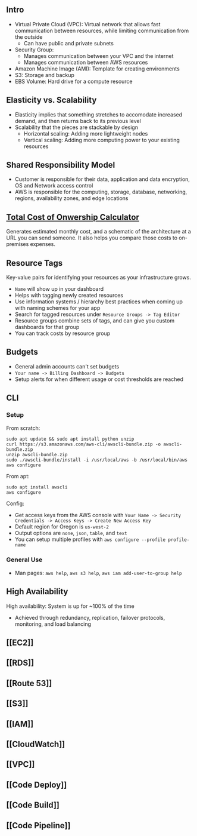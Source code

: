 ## Intro

* Virtual Private Cloud (VPC): Virtual network that allows fast communication between resources, while limiting communication from the outside
    * Can have public and private subnets
* Security Group:
    * Manages communication between your VPC and the internet
    * Manages communication between AWS resources
* Amazon Machine Image (AMI): Template for creating environments
* S3: Storage and backup
* EBS Volume: Hard drive for a compute resource

## Elasticity vs. Scalability

* Elasticity implies that something stretches to accomodate increased demand, and then returns back to its previous level
* Scalability that the pieces are stackable by design
    * Horizontal scaling: Adding more lightweight nodes
    * Vertical scaling: Adding more computing power to your existing resources

## Shared Responsibility Model

* Customer is responsible for their data, application and data encryption, OS and Network access control
* AWS is responsible for the computing, storage, database, networking, regions, availability zones, and edge locations

## [Total Cost of Onwership Calculator](https://awstcocalculator.com/)

Generates estimated monthly cost, and a schematic of the architecture at a URL you can send someone. It also helps you compare those costs to on-premises expenses.

## Resource Tags

Key-value pairs for identifying your resources as your infrastructure grows.

* `Name` will show up in your dashboard
* Helps with tagging newly created resources
* Use information systems / hierarchy best practices when coming up with naming schemes for your app
* Search for tagged resources under `Resource Groups -> Tag Editor`
* Resource groups combine sets of tags, and can give you custom dashboards for that group
* You can track costs by resource group

## Budgets

* General admin accounts can't set budgets
* `Your name -> Billing Dashboard -> Budgets`
* Setup alerts for when different usage or cost thresholds are reached

## CLI

### Setup

From scratch:

```
sudo apt update && sudo apt install python unzip
curl https://s3.amazonaws.com/aws-cli/awscli-bundle.zip -o awscli-bundle.zip
unzip awscli-bundle.zip
sudo ./awscli-bundle/install -i /usr/local/aws -b /usr/local/bin/aws
aws configure
```

From apt:

```
sudo apt install awscli
aws configure
```

Config:

* Get access keys from the AWS console with `Your Name -> Security Credentials -> Access Keys -> Create New Access Key`
* Default region for Oregon is `us-west-2`
* Output options are `none`, `json`, `table`, and `text`
* You can setup multiple profiles with `aws configure --profile profile-name`

### General Use

* Man pages: `aws help`, `aws s3 help`, `aws iam add-user-to-group help`

## High Availability

High availability: System is up for ~100% of the time

* Achieved through redundancy, replication, failover protocols, monitoring, and load balancing

## [[EC2]]

## [[RDS]]

## [[Route 53]]

## [[S3]]

## [[IAM]]

## [[CloudWatch]]

## [[VPC]]

## [[Code Deploy]]

## [[Code Build]]

## [[Code Pipeline]]

